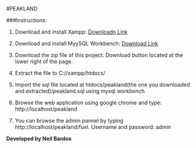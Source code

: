 #PEAKLAND 

###Instructions:
1. Download and install Xampp: [Downloadn Link](https://www.apachefriends.org/download.html)

2. Download and install MyySQL Workbench: [Download Link](http://www.mysql.com/products/workbench/)

3. Download the zip file of this project. Download button located at the lower right of the page.

4. Extract the file to C://xampp/htdocs/

5. Import the sql file located at htdocs/peakland(the one you downloaded and extracted)/peakland.sql using mysql workbench

6. Browse the web application using google chrome and type: http://localhost/peakland

7. You can browse the admin pannel by typing http://localhost/peakland/fuel. Username and password: admin

__Developed by Neil Bardos__